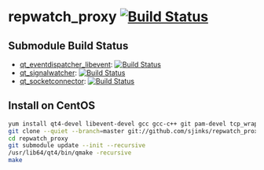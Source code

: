 # repwatch_proxy [![Build Status](https://travis-ci.org/sjinks/repwatch_proxy.png?branch=master)](https://travis-ci.org/sjinks/repwatch_proxy)

## Submodule Build Status

* [qt_eventdispatcher_libevent](https://github.com/sjinks/qt_eventdispatcher_libevent): [![Build Status](https://secure.travis-ci.org/sjinks/qt_eventdispatcher_libevent.png)](http://travis-ci.org/sjinks/qt_eventdispatcher_libevent)
* [qt_signalwatcher](https://github.com/sjinks/qt_signalwatcher): [![Build Status](https://secure.travis-ci.org/sjinks/qt_signalwatcher.png)](http://travis-ci.org/sjinks/qt_signalwatcher)
* [qt_socketconnector](https://github.com/sjinks/qt_socketconnector): [![Build Status](https://travis-ci.org/sjinks/qt_socketconnector.png?branch=master)](https://travis-ci.org/sjinks/qt_socketconnector)

## Install on CentOS

```bash
yum install qt4-devel libevent-devel gcc gcc-c++ git pam-devel tcp_wrappers
git clone --quiet --branch=master git://github.com/sjinks/repwatch_proxy.git repwatch_proxy
cd repwatch_proxy
git submodule update --init --recursive
/usr/lib64/qt4/bin/qmake -recursive
make
```
